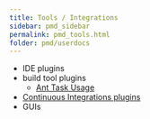 ```yaml
---
title: Tools / Integrations
sidebar: pmd_sidebar
permalink: pmd_tools.html
folder: pmd/userdocs
---
```


* IDE plugins
* build tool plugins
    *   [Ant Task Usage](/pmd_userdocs_ant.html)
* [Continuous Integrations plugins](/pmd_userdocs_ci.html)
* GUIs
